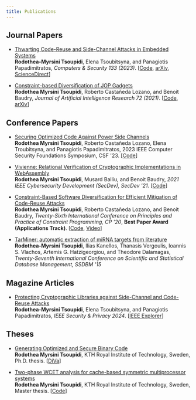 ```yaml
---
title: Publications
---
```


## Journal Papers

* [Thwarting Code-Reuse and Side-Channel Attacks in Embedded Systems](publications/cose23.pdf)<br>
**Rodothea-Myrsini Tsoupidi**, Elena Tsoubitsyna, and Panagiotis Papadimitratos,
_Computers & Security 133 (2023)_.
\[[Code](https://github.com/romits800/secdivcon_experiments), [arXiv](https://arxiv.org/abs/2304.13458), [ScienceDirect](https://www.sciencedirect.com/science/article/pii/S0167404823003152)\]

* [Constraint-based Diversification of JOP Gadgets](publications/jair21.pdf)<br> 
**Rodothea Myrsini Tsoupidi**, Roberto Castañeda Lozano, and Benoit Baudry,
_Journal of Artificial Intelligence Research 72 (2021)_.
\[[Code](https://github.com/romits800/divCon), [arXiv](https://arxiv.org/abs/2111.09934)\]


## Conference Papers
* [Securing Optimized Code Against Power Side Channels](publications/secconcg.pdf)<br> 
**Rodothea Myrsini Tsoupidi**, Roberto Castañeda Lozano, Elena Troubitsyna, and Panagiotis Papadimitratos,
2023 IEEE Computer Security Foundations Symposium, CSF '23.
\[[Code](https://github.com/romits800/seccon_experiments)\]

* [Vivienne: Relational Verification of Cryptographic Implementations in WebAssembly](publications/secdev21.pdf)<br> 
**Rodothea Myrsini Tsoupidi**, Musard Balliu, and Benoit Baudry,
_2021 IEEE Cybersecurity Development (SecDev), SecDev '21_.
\[[Code](https://github.com/romits800/Vivienne_eval)\]

* [Constraint-Based Software Diversification for Efficient Mitigation of Code-Reuse Attacks](publications/cp_paper.pdf)<br> 
**Rodothea Myrsini Tsoupidi**, Roberto Castañeda Lozano, and Benoit Baudry,
_Twenty-Sixth International Conference on Principles and Practice of Constraint Programming, CP '20_, **Best Paper Award (Applications Track)**.
\[[Code](https://github.com/romits800/divCon), [Video](https://www.youtube.com/watch?v=qnkFGKo1I6c)\]

* [TarMiner: automatic extraction of miRNA targets from literature](publications/tarminer.pdf)<br>
**Rodothea-Myrsini Tsoupidi**, Ilias Kanellos, Thanasis Vergoulis, Ioannis S. Vlachos, Artemis G. Hatzigeorgiou, and Theodore Dalamagas,
_Twenty-Seventh International Conference on Scientific and Statistical Database Management, SSDBM '15_


## Magazine Articles
* [Protecting Cryptographic Libraries against Side-Channel and Code-Reuse Attacks](publications/spmag24.pdf)<br>
**Rodothea-Myrsini Tsoupidi**, Elena Tsoubitsyna, and Panagiotis Papadimitratos,
_IEEE Security & Privacy 2024_.
\[[IEEE Explorer](https://ieeexplore.ieee.org/stamp/stamp.jsp?arnumber=10790874)\]


## Theses
* [Generating Optimized and Secure Binary Code](publications/kappa.pdf)<br>
**Rodothea Myrsini Tsoupidi**, KTH Royal Institute of Technology, Sweden, Ph.D. thesis.
\[[DiVa](https://www.diva-portal.org/smash/record.jsf?pid=diva2%3A1756115)\]

* [Two-phase WCET analysis for cache-based symmetric multiprocessor systems](publications/msc_thesis.pdf)<br>
**Rodothea Myrsini Tsoupidi**, KTH Royal Institute of Technology, Sweden, Master thesis.
\[[Code](https://github.com/david-broman/kta)\]

